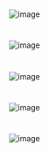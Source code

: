 #
![image](https://user-images.githubusercontent.com/93000522/196489672-ad6f984a-b4d4-46e9-bebd-b680f3fbf269.png)
#
![image](https://user-images.githubusercontent.com/93000522/196489702-9a552e84-0dab-42dc-a759-a45c60b909c0.png)
#
![image](https://user-images.githubusercontent.com/93000522/196489742-a800e4f6-b73b-4a94-8565-820351e8b888.png)
#
![image](https://user-images.githubusercontent.com/93000522/196489772-bd20b482-df46-4da3-b1fb-ce78e5a2d9fe.png)
#
![image](https://user-images.githubusercontent.com/93000522/196489859-a709bb8e-c8f0-4ad4-8fa0-119592a83223.png)
